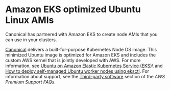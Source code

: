 # Amazon EKS optimized Ubuntu Linux AMIs<a name="eks-partner-amis"></a>

Canonical has partnered with Amazon EKS to create node AMIs that you can use in your clusters\.

[Canonical](https://www.canonical.com/) delivers a built\-for\-purpose Kubernetes Node OS image\. This minimized Ubuntu image is optimized for Amazon EKS and includes the custom AWS kernel that is jointly developed with AWS\. For more information, see [Ubuntu on Amazon Elastic Kubernetes Service \(EKS\)](https://cloud-images.ubuntu.com/aws-eks/)\ and [How to deploy self-managed Ubuntu worker nodes using eksctl](launch-node-ubuntu.md). For information about support, see the [Third\-party software](https://aws.amazon.com/premiumsupport/faqs/#Third-party_software) section of the *AWS Premium Support FAQs*\.
